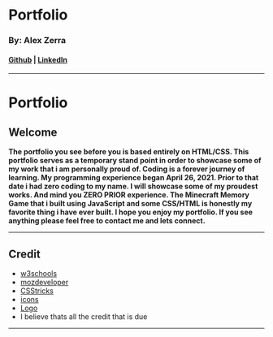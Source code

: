 # Portfolio

### By: Alex Zerra
#### [Github](https://github.com/AlexanderZerra) | [LinkedIn](https://www.linkedin.com/in/alexander-zerra-a2737788/)

***
# **Portfolio**

## **Welcome**
**The portfolio you see before you is based entirely on HTML/CSS. This portfolio serves as a temporary stand point in order to showcase some of my work that i am personally proud of. Coding is a forever journey of learning. My programming experience began April 26, 2021. Prior to that date i had zero coding to my name. I will showcase some of my proudest works. And mind you ZERO PRIOR experience. The Minecraft Memory Game that i built using JavaScript and some CSS/HTML is honestly my favorite thing i have ever built. I hope you enjoy my portfolio. If you see anything please feel free to contact me and lets connect.**

***

## Credit
* [w3schools](https://www.w3schools.com/) 
* [mozdeveloper](https://developer.mozilla.org/en-US/) 
* [CSStricks](https://css-tricks.com/)
* [icons](https://iconscout.com/)
* [Logo](https://www.freelogodesign.org/)
* I believe thats all the credit that is due

***